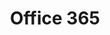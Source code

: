 ---
layout: posts_by_category
categories: "Office 365"
title: "Office 365"
permalink: /category/Office%20365
---
